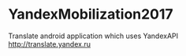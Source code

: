 # YandexMobilization2017
Translate android application which uses YandexAPI
http://translate.yandex.ru
